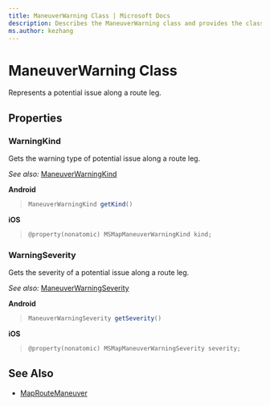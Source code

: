 ```yaml
---
title: ManeuverWarning Class | Microsoft Docs
description: Describes the ManeuverWarning class and provides the class's WarningKind and WarningSeverity properties and additional references.
ms.author: kezhang
---
```


# ManeuverWarning Class

Represents a potential issue along a route leg.

## Properties

### WarningKind

Gets the warning type of potential issue along a route leg.

_See also:_ [ManeuverWarningKind](maneuverwarningkind-enumeration.md)

**Android**

>```java
>ManeuverWarningKind getKind()
>```

**iOS**

>```objectivec
>@property(nonatomic) MSMapManeuverWarningKind kind;
>```

### WarningSeverity

Gets the severity of a potential issue along a route leg.

_See also:_ [ManeuverWarningSeverity](maneuverwarningseverity-enumeration.md)

**Android**

>```java
>ManeuverWarningSeverity getSeverity()
>```

**iOS**

>```objectivec
>@property(nonatomic) MSMapManeuverWarningSeverity severity;
>```

## See Also

* [MapRouteManeuver](maproutemaneuver-class.md)